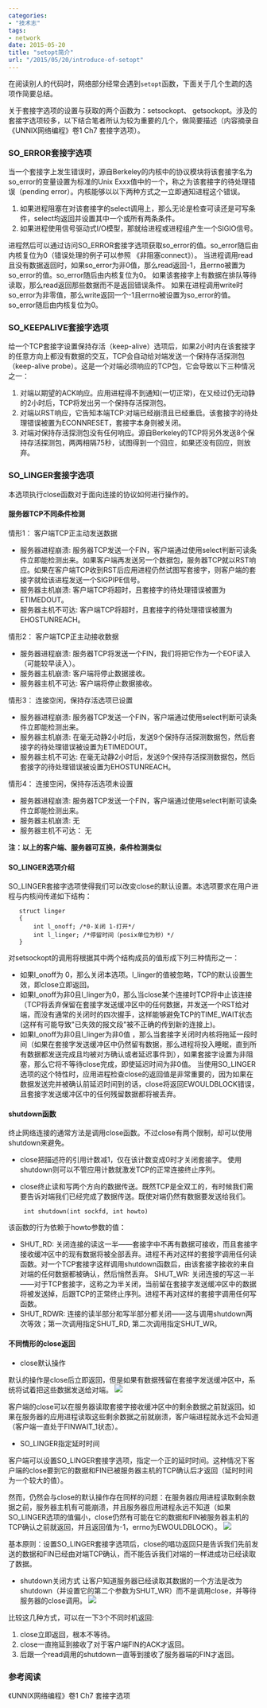 ```yaml
---
categories:
- "技术志"
tags:
- network
date: 2015-05-20
title: "setopt简介"
url: "/2015/05/20/introduce-of-setopt"
---
```


在阅读别人的代码时，网络部分经常会遇到`setopt`函数，下面关于几个生疏的选项作简要总结。
<!--more-->

关于套接字选项的设置与获取的两个函数为：setsockopt、 getsockopt。涉及的套接字选项较多，以下结合笔者所认为较为重要的几个，做简要描述（内容摘录自《UNNIX网络编程》卷1 Ch7 套接字选项）。

### SO_ERROR套接字选项
当一个套接字上发生错误时，源自Berkeley的内核中的协议模块将该套接字名为so_error的变量设置为标准的Unix Exxx值中的一个，称之为该套接字的待处理错误（pending error）。内核能够以以下两种方式之一立即通知进程这个错误。

1. 如果进程阻塞在对该套接字的select调用上，那么无论是检查可读还是可写条件，select均返回并设置其中一个或所有两条条件。
2. 如果进程使用信号驱动式I/O模型，那就给进程或进程组产生一个SIGIO信号。

进程然后可以通过访问SO_ERROR套接字选项获取so_error的值。so_error随后由内核复位为0（错误处理的例子可以参照 《非阻塞connect》）。
当进程调用read且没有数据返回时，如果so_error为非0值，那么read返回-1，且errno被置为so_error的值。so_error随后由内核复位为0。 如果该套接字上有数据在排队等待读取，那么read返回那些数据而不是返回错误条件。
如果在进程调用write时so_error为非零值，那么write返回一个-1且errno被设置为so_error的值。so_error随后由内核复位为0。

### SO_KEEPALIVE套接字选项
给一个TCP套接字设置保持存活（keep-alive）选项后，如果2小时内在该套接字的任意方向上都没有数据的交互，TCP会自动给对端发送一个保持存活探测包（keep-alive probe）。这是一个对端必须响应的TCP包，它会导致以下三种情况之一：

1. 对端以期望的ACK响应。应用进程得不到通知(一切正常)，在又经过仍无动静的2小时后，TCP将发出另一个保持存活探测包。
2. 对端以RST响应，它告知本端TCP:对端已经崩溃且已经重启。该套接字的待处理错误被置为ECONNRESET，套接字本身则被关闭。
3. 对端对保持存活探测包没有任何响应。源自Berkeley的TCP将另外发送8个保持存活探测包，两两相隔75秒，试图得到一个回应，如果还没有回应，则放弃。

### SO_LINGER套接字选项
本选项执行close函数对于面向连接的协议如何进行操作的。

#### 服务器TCP不同条件检测
情形1： 客户端TCP正主动发送数据

* 服务器进程崩溃: 服务器TCP发送一个FIN，客户端通过使用select判断可读条件立即能检测出来。如果客户端再发送另一个数据包，服务器TCP就以RST响应。如果在客户端TCP收到RST后应用进程仍然试图写套接字，则客户端的套接字就给该进程发送一个SIGPIPE信号。
* 服务器主机崩溃: 客户端TCP将超时，且套接字的待处理错误被置为ETIMEDOUT。
* 服务器主机不可达: 客户端TCP将超时，且套接字的待处理错误被置为EHOSTUNREACH。

情形2： 客户端TCP正主动接收数据
       
* 服务器进程崩溃: 服务器TCP将发送一个FIN，我们将把它作为一个EOF读入（可能较早读入）。
* 服务器主机崩溃: 客户端将停止数据接收。
* 服务器主机不可达: 客户端将停止数据接收。

情形3： 连接空闲，保持存活选项已设置

* 服务器进程崩溃: 服务器TCP发送一个FIN，客户端通过使用select判断可读条件立即能检测出来。
* 服务器主机崩溃: 在毫无动静2小时后，发送9个保持存活探测数据包，然后套接字的待处理错误被设置为ETIMEDOUT。
* 服务器主机不可达: 在毫无动静2小时后，发送9个保持存活探测数据包，然后套接字的待处理错误被设置为EHOSTUNREACH。
  
情形4： 连接空闲，保持存活选项未设置

* 服务器进程崩溃: 服务器TCP发送一个FIN，客户端通过使用select判断可读条件立即能检测出来。
* 服务器主机崩溃: 无
* 服务器主机不可达： 无

**注：以上的客户端、服务器可互换，条件检测类似**

####  SO_LINGER选项介绍
SO_LINGER套接字选项使得我们可以改变close的默认设置。本选项要求在用户进程与内核间传递如下结构：

       struct linger
       {
           int l_onoff; /*0-关闭 1-打开*/
           int l_linger; /*停留时间（posix单位为秒）*/
       }

对setsockopt的调用将根据其中两个结构成员的值形成下列三种情形之一：
* 如果l_onoff为 0，那么关闭本选项。l_linger的值被忽略，TCP的默认设置生效，即close立即返回。
* 如果l_onoff为非0且l_linger为0，那么当close某个连接时TCP将中止该连接（TCP将丢弃保留在套接字发送缓冲区中的任何数据，并发送一个RST给对端，而没有通常的关闭时的四次握手，这样能够避免TCP的TIME_WAIT状态(这样有可能导致"已失效的报文段"被不正确的传到新的连接上)。
* 如果l_onoff为非0且l_linger为非0值 ，那么当套接字关闭时内核将拖延一段时间（如果在套接字发送缓冲区中仍然留有数据，那么进程将投入睡眠，直到所有数据都发送完成且均被对方确认或者延迟事件到），如果套接字设置为非阻塞，那么它将不等待close完成，即使延迟时间为非0值。
当使用SO_LINGER选项的这个特性时，应用进程检查close的返回值是非常重要的，因为如果在数据发送完并被确认前延迟时间到的话，close将返回EWOULDBLOCK错误，且套接字发送缓冲区中的任何残留数据都将被丢弃。

####  shutdown函数
终止网络连接的通常方法是调用close函数。不过close有两个限制，却可以使用shutdown来避免。
* close把描述符的引用计数减1，仅在该计数变成0时才关闭套接字。 使用shutdown则可以不管应用计数就激发TCP的正常连接终止序列。
* close终止读和写两个方向的数据传送。既然TCP是全双工的，有时候我们需要告诉对端我们已经完成了数据传送。既使对端仍然有数据要发送给我们。
  
       int shutdown(int sockfd, int howto)

该函数的行为依赖于howto参数的值：

* SHUT_RD: 关闭连接的读这一半——套接字中不再有数据可接收，而且套接字接收缓冲区中的现有数据将被全部丢弃。进程不再对这样的套接字调用任何读函数。对一个TCP套接字这样调用shutdown函数后，由该套接字接收的来自对端的任何数据都被确认，然后悄然丢弃。
SHUT_WR: 关闭连接的写这一半——对于TCP套接字，这称之为半关闭，当前留在套接字发送缓冲区中的数据将被发送掉，后跟TCP的正常终止序列。进程不再对这样的套接字调用任何写函数。
*  SHUT_RDWR: 连接的读半部分和写半部分都关闭——这与调用shutdown两次等效；第一次调用指定SHUT_RD, 第二次调用指定SHUT_WR。

#### 不同情形的close返回

* close默认操作

默认的操作是close后立即返回，但是如果有数据残留在套接字发送缓冲区中，系统将试着把这些数据发送给对端。
![](../../../../pic/2015/2015-05-20-introduce-of-setopt-1.png)

客户端的close可以在服务器读取套接字接收缓冲区中的剩余数据之前就返回。如果在服务器的应用进程读取这些剩余数据之前就崩溃，客户端进程就永远不会知道（客户端一直处于FINWAIT_1状态）。

* SO_LINGER指定延时时间

客户端可以设置SO_LINGER套接字选项，指定一个正的延时时间。这种情况下客户端的close要到它的数据和FIN已被服务器主机的TCP确认后才返回（延时时间为一个较大的值）。

然而，仍然会与close的默认操作存在同样的问题：在服务器应用进程读取剩余数据之前，服务器主机有可能崩溃，并且服务器应用进程永远不知道（如果SO_LINGER选项的值偏小，close仍然有可能在它的数据和FIN被服务器主机的TCP确认之前就返回，并且返回值为-1，errno为EWOULDBLOCK）。
![](../../../../pic/2015/2015-05-20-introduce-of-setopt-2.png)

基本原则：设置SO_LINGER套接字选项后，close的唱功返回只是告诉我们先前发送的数据和FIN已经由对端TCP确认，而不能告诉我们对端的一样进成功已经读取了数据。

* shutdown关闭方式
让客户知道服务器已经读取其数据的一个方法是改为shutdown（并设置它的第二个参数为SHUT_WR）而不是调用close，并等待服务器的close调用。
![](../../../../pic/2015/2015-05-20-introduce-of-setopt-3.png)

比较这几种方式，可以在一下3个不同时机返回:

1. close立即返回，根本不等待。
2. close一直拖延到接收了对于客户端FIN的ACK才返回。
3. 后跟一个read调用的shutdown一直等到接收了服务器端的FIN才返回。


### 参考阅读
《UNNIX网络编程》卷1 Ch7 套接字选项




